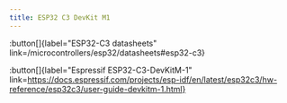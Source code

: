 ```yaml
---
title: ESP32 C3 DevKit M1
---
```


:button[]{label="ESP32-C3 datasheets" link=/microcontrollers/esp32/datasheets#esp32-c3}

:button[]{label="Espressif ESP32-C3-DevKitM-1" link=https://docs.espressif.com/projects/esp-idf/en/latest/esp32c3/hw-reference/esp32c3/user-guide-devkitm-1.html}


